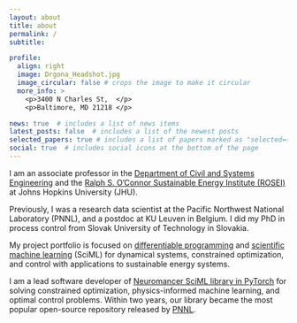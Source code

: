 ```yaml
---
layout: about
title: about
permalink: /
subtitle: 

profile:
  align: right
  image: Drgona_Headshot.jpg
  image_circular: false # crops the image to make it circular
  more_info: >
    <p>3400 N Charles St,  </p>
    <p>Baltimore, MD 21218 </p>

news: true  # includes a list of news items
latest_posts: false  # includes a list of the newest posts
selected_papers: true # includes a list of papers marked as "selected={true}"
social: true  # includes social icons at the bottom of the page
---
```


I am an associate professor in the [Department of Civil and Systems Engineering](https://engineering.jhu.edu/case/)
and the [Ralph S. O’Connor Sustainable Energy Institute (ROSEI)](https://energyinstitute.jhu.edu/) at Johns Hopkins University (JHU).

Previously, I was a research data scientist at the Pacific Northwest National Laboratory (PNNL), and
a postdoc at KU Leuven in Belgium. I did my PhD in process control from Slovak University of Technology in Slovakia.


My project portfolio is focused on 
[differentiable programming](https://en.wikipedia.org/wiki/Differentiable_programming) and [scientific
machine learning](https://www.osti.gov/biblio/1478744/) (SciML) 
for dynamical systems, constrained optimization, and control with applications
to sustainable energy systems.

I am a lead software developer of [Neuromancer SciML library in PyTorch](https://github.com/pnnl/neuromancer) 
for solving constrained optimization, physics-informed machine learning, and optimal control problems. 
Within two years, our library became the most popular open-source repository released by [PNNL](https://github.com/pnnl).


